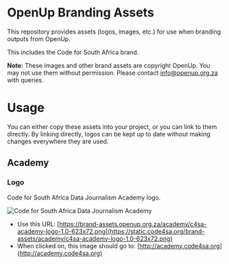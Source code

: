 # OpenUp Branding Assets

This repository provides assets (logos, images, etc.) for use when branding outputs from OpenUp.

This includes the Code for South Africa brand.

**Note:** These images and other brand assets are copyright OpenUp. You may not use them without permission. Please contact [info@openup.org.za](mailto:info@openup.org.za) with queries.

# Usage

You can either copy these assets into your project, or you can link to them directly. By linking directly, logos can be kept up to date without making changes everywhere they are used.

## Academy

### Logo

Code for South Africa Data Journalism Academy logo.

![Code for South Africa Data Journalism Academy](https://brand-assets.openup.org.za/academy/c4sa-academy-logo-1.0-623x72.png "Code for South Africa Data Journalism Academy")

* Use this URL: [https://brand-assets.openup.org.za/academy/c4sa-academy-logo-1.0-623x72.png](https://static.code4sa.org/brand-assets/academy/c4sa-academy-logo-1.0-623x72.png)
* When clicked on, this image should go to: [http://academy.code4sa.org](http://academy.code4sa.org)
